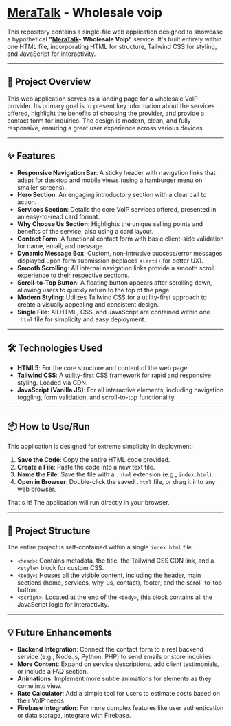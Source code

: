 # [MeraTalk](https://www.meratalk.com) - Wholesale voip

This repository contains a single-file web application designed to showcase a hypothetical **"[MeraTalk](https://www.meratalk.com)- Wholesale Voip"** service. It's built entirely within one HTML file, incorporating HTML for structure, Tailwind CSS for styling, and JavaScript for interactivity.

---

## 🚀 Project Overview

This web application serves as a landing page for a wholesale VoIP provider. Its primary goal is to present key information about the services offered, highlight the benefits of choosing the provider, and provide a contact form for inquiries. The design is modern, clean, and fully responsive, ensuring a great user experience across various devices.

---

## ✨ Features

- **Responsive Navigation Bar**: A sticky header with navigation links that adapt for desktop and mobile views (using a hamburger menu on smaller screens).
- **Hero Section**: An engaging introductory section with a clear call to action.
- **Services Section**: Details the core VoIP services offered, presented in an easy-to-read card format.
- **Why Choose Us Section**: Highlights the unique selling points and benefits of the service, also using a card layout.
- **Contact Form**: A functional contact form with basic client-side validation for name, email, and message.
- **Dynamic Message Box**: Custom, non-intrusive success/error messages displayed upon form submission (replaces `alert()` for better UX).
- **Smooth Scrolling**: All internal navigation links provide a smooth scroll experience to their respective sections.
- **Scroll-to-Top Button**: A floating button appears after scrolling down, allowing users to quickly return to the top of the page.
- **Modern Styling**: Utilizes Tailwind CSS for a utility-first approach to create a visually appealing and consistent design.
- **Single File**: All HTML, CSS, and JavaScript are contained within one `.html` file for simplicity and easy deployment.

---

## 🛠️ Technologies Used

- **HTML5**: For the core structure and content of the web page.
- **Tailwind CSS**: A utility-first CSS framework for rapid and responsive styling. Loaded via CDN.
- **JavaScript (Vanilla JS)**: For all interactive elements, including navigation toggling, form validation, and scroll-to-top functionality.

---

## 📦 How to Use/Run

This application is designed for extreme simplicity in deployment:

1. **Save the Code**: Copy the entire HTML code provided.
2. **Create a File**: Paste the code into a new text file.
3. **Name the File**: Save the file with a `.html` extension (e.g., `index.html`).
4. **Open in Browser**: Double-click the saved `.html` file, or drag it into any web browser.

That's it! The application will run directly in your browser.

---

## 📂 Project Structure

The entire project is self-contained within a single `index.html` file.

- `<head>`: Contains metadata, the title, the Tailwind CSS CDN link, and a `<style>` block for custom CSS.
- `<body>`: Houses all the visible content, including the header, main sections (home, services, why-us, contact), footer, and the scroll-to-top button.
- `<script>`: Located at the end of the `<body>`, this block contains all the JavaScript logic for interactivity.

---

## 💡 Future Enhancements

- **Backend Integration**: Connect the contact form to a real backend service (e.g., Node.js, Python, PHP) to send emails or store inquiries.
- **More Content**: Expand on service descriptions, add client testimonials, or include a FAQ section.
- **Animations**: Implement more subtle animations for elements as they come into view.
- **Rate Calculator**: Add a simple tool for users to estimate costs based on their VoIP needs.
- **Firebase Integration**: For more complex features like user authentication or data storage, integrate with Firebase.
